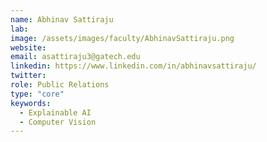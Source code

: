 ```yaml
---
name: Abhinav Sattiraju
lab:
image: /assets/images/faculty/AbhinavSattiraju.png
website:
email: asattiraju3@gatech.edu
linkedin: https://www.linkedin.com/in/abhinavsattiraju/
twitter:
role: Public Relations
type: "core"
keywords:
  - Explainable AI
  - Computer Vision
---
```

